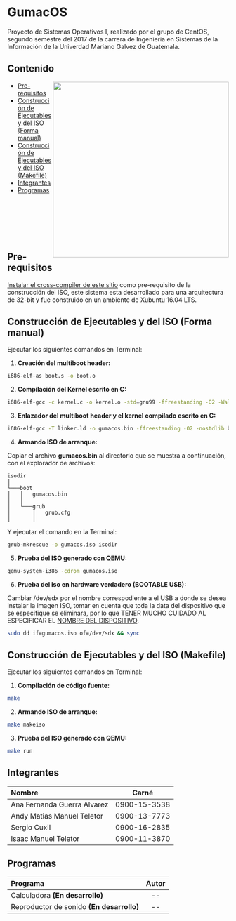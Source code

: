 # GumacOS

Proyecto de Sistemas Operativos I, realizado por el grupo de CentOS, segundo semestre del 2017 de la carrera de Ingenieria en Sistemas de la Información de la Univerdad Mariano Galvez de Guatemala.

## Contenido

<img align="right" width="400" src="https://drive.google.com/uc?export=download&id=0B2C93DEs9kbBX1RkZTdvb3JXc00" />

* [Pre-requisitos](#pre-requirements)
* [Construcción de Ejecutables y del ISO (Forma manual)](#makemanual)
* [Construcción de Ejecutables y del ISO (Makefile)](#make)
* [Integrantes](#team)
* [Programas](#programs)
<br/><br/><br/><br/><br/><br/><br/>

## <a name="pre-requirements"></a>Pre-requisitos

[Instalar el cross-compiler de este sitio](https://web.archive.org/web/20170620111003/http://wiki.osdev.org/GCC_Cross-Compiler) como pre-requisito de la construcción del ISO, este sistema esta desarrollado para una arquitectura de 32-bit y fue construido en un ambiente de Xubuntu 16.04 LTS.

## <a name="makemanual"></a>Construcción de Ejecutables y del ISO (Forma manual)

Ejecutar los siguientes comandos en Terminal:

1. **Creación del multiboot header:**
  ```bash
  i686-elf-as boot.s -o boot.o
  ```
2. **Compilación del Kernel escrito en C:**
  ```bash
  i686-elf-gcc -c kernel.c -o kernel.o -std=gnu99 -ffreestanding -O2 -Wall -Wextra
  ```
3. **Enlazador del multiboot header y el kernel compilado escrito en C:**
  ```bash
  i686-elf-gcc -T linker.ld -o gumacos.bin -ffreestanding -O2 -nostdlib boot.o kernel.o -lgcc
  ```
4. **Armando ISO de arranque:**

  Copiar el archivo **gumacos.bin** al directorio que se muestra a continuación, con el explorador de archivos:

  ```
  isodir    
  │
  └───boot
  │   │   gumacos.bin
  │   │
  │   └───grub
  │       │   grub.cfg
  │       │
  ```
  Y ejecutar el comando en la Terminal:

  ```bash
  grub-mkrescue -o gumacos.iso isodir
  ```
5. **Prueba del ISO generado con QEMU:**
  ```bash
  qemu-system-i386 -cdrom gumacos.iso
  ```

6. **Prueba del iso en hardware verdadero (BOOTABLE USB):**

Cambiar /dev/sdx por el nombre correspodiente a el USB a donde se desea instalar la imagen ISO, tomar en cuenta que toda la data del dispositivo que se especifique se eliminara, por lo que TENER MUCHO CUIDADO AL ESPECIFICAR EL [NOMBRE DEL DISPOSITIVO](https://www.debian.org/releases/etch/sparc/apcs04.html.es).

  ```bash
  sudo dd if=gumacos.iso of=/dev/sdx && sync
  ```

## <a name="make"></a>Construcción de Ejecutables y del ISO (Makefile)

Ejecutar los siguientes comandos en Terminal:

1. **Compilación de código fuente:**
  ```bash
  make
  ```
2. **Armando ISO de arranque:**
  ```bash
  make makeiso
  ```
3. **Prueba del ISO generado con QEMU:**
  ```bash
  make run
  ```


## <a name="team"></a>Integrantes

| Nombre | Carné |
|:-------|:------:|
|Ana Fernanda Guerra Alvarez|0900-15-3538|
|Andy Matias Manuel Teletor|0900-13-7773|
|Sergio Cuxil|0900-16-2835|
|Isaac Manuel Teletor|0900-11-3870|


## <a name="programs"></a>Programas

| Programa | Autor |
|:-------|:------:|
| Calculadora **(En desarrollo)** | -- |
| Reproductor de sonido **(En desarrollo)** | -- |
